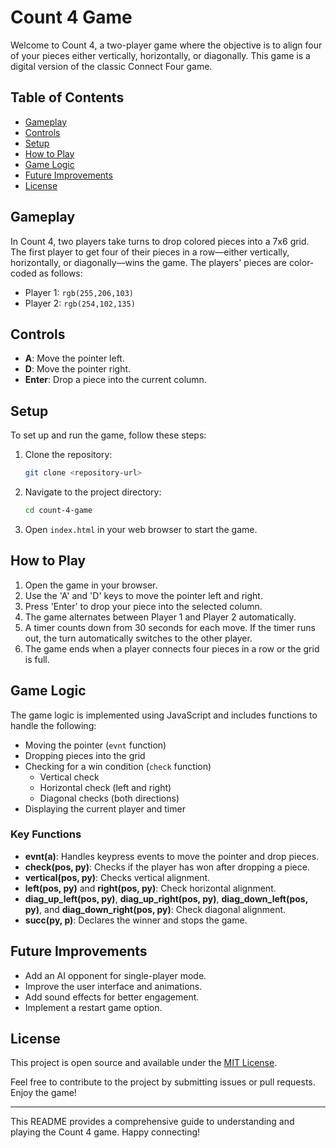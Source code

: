 # Count 4 Game

Welcome to Count 4, a two-player game where the objective is to align four of your pieces either vertically, horizontally, or diagonally. This game is a digital version of the classic Connect Four game.

## Table of Contents
- [Gameplay](#gameplay)
- [Controls](#controls)
- [Setup](#setup)
- [How to Play](#how-to-play)
- [Game Logic](#game-logic)
- [Future Improvements](#future-improvements)
- [License](#license)

## Gameplay

In Count 4, two players take turns to drop colored pieces into a 7x6 grid. The first player to get four of their pieces in a row—either vertically, horizontally, or diagonally—wins the game. The players' pieces are color-coded as follows:
- Player 1: `rgb(255,206,103)`
- Player 2: `rgb(254,102,135)`

## Controls

- **A**: Move the pointer left.
- **D**: Move the pointer right.
- **Enter**: Drop a piece into the current column.

## Setup

To set up and run the game, follow these steps:

1. Clone the repository:
    ```sh
    git clone <repository-url>
    ```

2. Navigate to the project directory:
    ```sh
    cd count-4-game
    ```

3. Open `index.html` in your web browser to start the game.

## How to Play

1. Open the game in your browser.
2. Use the 'A' and 'D' keys to move the pointer left and right.
3. Press 'Enter' to drop your piece into the selected column.
4. The game alternates between Player 1 and Player 2 automatically.
5. A timer counts down from 30 seconds for each move. If the timer runs out, the turn automatically switches to the other player.
6. The game ends when a player connects four pieces in a row or the grid is full.

## Game Logic

The game logic is implemented using JavaScript and includes functions to handle the following:
- Moving the pointer (`evnt` function)
- Dropping pieces into the grid
- Checking for a win condition (`check` function)
  - Vertical check
  - Horizontal check (left and right)
  - Diagonal checks (both directions)
- Displaying the current player and timer

### Key Functions

- **evnt(a)**: Handles keypress events to move the pointer and drop pieces.
- **check(pos, py)**: Checks if the player has won after dropping a piece.
- **vertical(pos, py)**: Checks vertical alignment.
- **left(pos, py)** and **right(pos, py)**: Check horizontal alignment.
- **diag_up_left(pos, py)**, **diag_up_right(pos, py)**, **diag_down_left(pos, py)**, and **diag_down_right(pos, py)**: Check diagonal alignment.
- **succ(py, p)**: Declares the winner and stops the game.

## Future Improvements

- Add an AI opponent for single-player mode.
- Improve the user interface and animations.
- Add sound effects for better engagement.
- Implement a restart game option.

## License

This project is open source and available under the [MIT License](LICENSE).

Feel free to contribute to the project by submitting issues or pull requests. Enjoy the game!

---

This README provides a comprehensive guide to understanding and playing the Count 4 game. Happy connecting!
